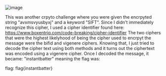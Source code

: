 ![image](https://github.com/Jewber11/CTF-Writeups/assets/134816588/53fa7ed4-516a-425c-9634-0dad5b1e0985)


This was another crpyto challenge where you were given the encrpyted string "avxmsvyusbyxj" and a keyword "SIFT". Since I didn't immediately recognize this cipher, I used a cipher identifier found here: https://www.boxentriq.com/code-breaking/cipher-identifier The two ciphers that were the highest likelyhood of being the cipher used to encrpyt the message were the bifid and vigenere ciphers. Knowing that, I just tried to decode the cipher text using both methods and it turns out the ciphertext was encoded using a vigenere cipher. Once I decoded the message, it became: "instantbatter" meaning the flag was:

flag: flag{instantbatter}
